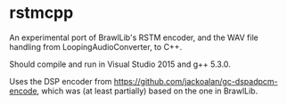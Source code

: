 rstmcpp
=======

An experimental port of BrawlLib's RSTM encoder, and the WAV file 
handling from LoopingAudioConverter, to C++.

Should compile and run in Visual Studio 2015 and g++ 5.3.0.

Uses the DSP encoder from https://github.com/jackoalan/gc-dspadpcm-encode,
which was (at least partially) based on the one in BrawlLib.
